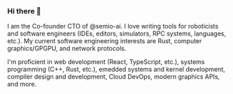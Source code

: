 ### Hi there 👋

I am the Co-founder CTO of @semio-ai. I love writing tools for roboticists and software engineers (IDEs, editors, simulators, RPC systems, languages, etc.). My current software engineering interests are Rust, computer graphics/GPGPU, and network protocols.

I'm proficient in web development (React, TypeScript, etc.), systems programming (C++, Rust, etc.), emedded systems and kernel development, compiler design and development, Cloud DevOps, modern graphics APIs, and more.

<!--
**bmcdorman/bmcdorman** is a ✨ _special_ ✨ repository because its `README.md` (this file) appears on your GitHub profile.

Here are some ideas to get you started:

- 🔭 I’m currently working on ...
- 🌱 I’m currently learning ...
- 👯 I’m looking to collaborate on ...
- 🤔 I’m looking for help with ...
- 💬 Ask me about ...
- 📫 How to reach me: ...
- 😄 Pronouns: ...
- ⚡ Fun fact: ...
-->
